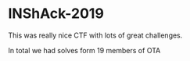 # INShAck-2019

This was really nice CTF with lots of great challenges.

In total we had solves form 19 members of OTA
